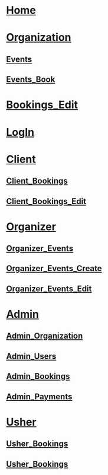 # [Home](http://rfph.com/ "Resevas Rede FP Hostalaria")

# [Organization](http://organization.rfph.com/ "CIFP Paseo das Pontes")
## [Events](http://organization.rfph.com/events/ "Ver ofertas")
## [Events_Book](http://organization.rfph.com/events/:idEvent/book "Reservar Oferta")

# [Bookings_Edit](http://organization.rfph.com/bookings/:idBooking/:hash "Editar reservar")

# [LogIn](http://organization.rfph.com/login/ "Entrar")

# [Client](http://organization.rfph.com/client/ "Perfil del usuario")
## [Client_Bookings](http://organization.rfph.com/client/bookings/ "Reservas")
## [Client_Bookings_Edit](http://organization.rfph.com/client/bookings/:idBooking "Editar reservar")

# [Organizer](http://organization.rfph.com/organizer/ "Profesor cocinero")
## [Organizer_Events](http://organization.rfph.com/organizer/events "Ofertas de un Autor")
## [Organizer_Events_Create](http://organization.rfph.com/organizer/events/create "Nueva oferta de un Autor")
## [Organizer_Events_Edit](http://organization.rfph.com/organizer/events/:idEvent "Editar oferta de un Autor")

# [Admin](http://organization.rfph.com/admin/ "Administración")
## [Admin_Organization](http://organization.rfph.com/admin/organization "Administración del centro")
## [Admin_Users](http://organization.rfph.com/admin/users "Administración de usuarios")
## [Admin_Bookings](http://organization.rfph.com/admin/bookings "Administración de reservas")
## [Admin_Payments](http://organization.rfph.com/admin/payments "Administración de pagos")

# [Usher](http://organization.rfph.com/usher/ "Maitre")
## [Usher_Bookings](http://organization.rfph.com/usher/events/ "Ofertas activas")
## [Usher_Bookings](http://organization.rfph.com/usher/events/:idEvent/bookings "Reservas para una oferta")
